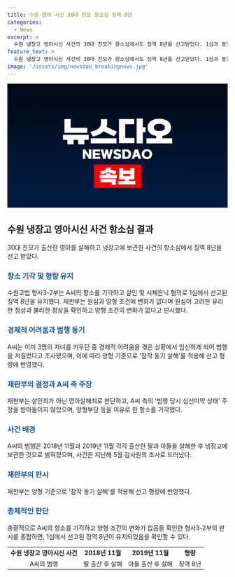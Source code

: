 ```yaml
---
title: 수원 영아 시신 30대 친모 항소심 징역 8년
categories:
  - News
excerpt: >
  수원 냉장고 영아시신 사건의 30대 친모가 항소심에서도 징역 8년을 선고받았다. 1심과 동일하게 양형 조건의 변화 없음을 이유로 피고인에게 유리한 정상과 불리한 정상을 고려한 판시를 했으며, 이는 2018년과 2019년에 각각 출산하고 살해한 것으로 조사됐다. A씨 측은 영아살해죄로 의율하고, 범행 당시 심신미약 상태를 주장했으나 원심은 이를 모두 받아들이지 않았다. 재판부는 양형 기준을 낮게 적용한 것으로 밝혀졌다.
feature_text: >
  수원 냉장고 영아시신 사건의 30대 친모가 항소심에서도 징역 8년을 선고받았다. 1심과 동일하게 양형 조건의 변화 없음을 이유로 피고인에게 유리한 정상과 불리한 정상을 고려한 판시를 했으며, 이는 2018년과 2019년에 각각 출산하고 살해한 것으로 조사됐다. A씨 측은 영아살해죄로 의율하고, 범행 당시 심신미약 상태를 주장했으나 원심은 이를 모두 받아들이지 않았다. 재판부는 양형 기준을 낮게 적용한 것으로 밝혀졌다.
image: '/assets/img/newsdao_breakingnews.jpg'
---
```


<p><img src="/assets/img/newsdao_breakingnews.jpg" alt="pcversion 속보" /></p>

<h2 data-ke-size="size26">수원 냉장고 영아시신 사건 항소심 결과</h2>

<p data-ke-size="size16">30대 친모가 출산한 영아를 살해하고 냉장고에 보관한 사건의 항소심에서 징역 8년을 선고 받았다.</p>

<h3><b><span style="color: #1a5490;">항소 기각 및 형량 유지</span></b></h3>

<p data-ke-size="size16">수원고법 형사3-2부는 A씨의 항소를 기각하고 살인 및 시체은닉 혐의로 1심에서 선고된 징역 8년을 유지했다. 재판부는 원심과 양형 조건에 변화가 없다며 원심이 고려한 유리한 정상과 불리한 정상을 확인하고 양형 조건의 변화가 없다고 판시했다.</p>

<h3><b><span style="color: #1a5490;">경제적 어려움과 범행 동기</span></b></h3>

<p data-ke-size="size16">A씨는 이미 3명의 자녀를 키우던 중 경제적 어려움을 겪은 상황에서 임신하게 되어 범행을 저질렀다고 조사됐으며, 이에 따라 양형 기준으로 '참작 동기 살해'를 적용해 선고 형량에 반영했다.</p>

<h3><b><span style="color: #1a5490;">재판부의 결정과 A씨 측 주장</span></b></h3>

<p data-ke-size="size16">재판부는 살인죄가 아닌 영아살해죄로 판단하고, A씨 측의 '범행 당시 심신미약 상태' 주장을 받아들이지 않았으며, 양형부당 등을 이유로 한 항소를 기각했다.</p>

<h3><b><span style="color: #1a5490;">사건 배경</span></b></h3>

<p data-ke-size="size16">A씨의 범행은 2018년 11월과 2019년 11월 각각 출산한 딸과 아들을 살해한 후 냉장고에 보관한 것으로 밝혀졌으며, 사건은 지난해 5월 감사원의 조사로 드러났다.</p>

<h3><b><span style="color: #1a5490;">재판부의 판시</span></b></h3>

<p data-ke-size="size16">재판부는 양형 기준으로 '참작 동기 살해'를 적용해 선고 형량에 반영했다.</p>

<h3><b><span style="color: #1a5490;">총체적인 판단</span></b></h3>

<p data-ke-size="size16">총괄적으로 A씨의 항소를 기각하고 양형 조건의 변화가 없음을 확인한 형사3-2부의 판시를 종합하면, 1심에서 선고된 징역 8년이 유지되었음을 확인할 수 있다.</p>

<table>
    <tbody>
        <tr>
            <td style="text-align: center; height: 17px;"><b>수원 냉장고 영아시신 사건</b></td>
            <td style="text-align: center; height: 17px;"><b>2018년 11월</b></td>
            <td style="text-align: center; height: 17px;"><b>2019년 11월</b></td>
            <td style="text-align: center; height: 17px;"><b>형량</b></td>
        </tr>
        <tr>
            <td style="text-align: center; height: 17px;">A씨의 범행</td>
            <td style="text-align: center; height: 17px;">딸 출산 후 살해</td>
            <td style="text-align: center; height: 17px;">아들 출산 후 살해</td>
            <td style="text-align: center; height: 17px;">징역 8년</td>
        </tr>
    </tbody>
</table>

<p data-ke-size="size16">&nbsp;</p>

